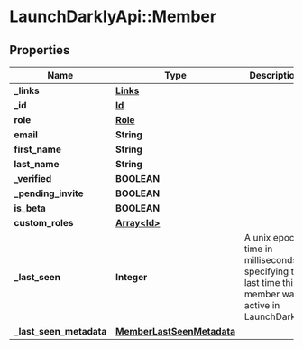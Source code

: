 # LaunchDarklyApi::Member

## Properties
Name | Type | Description | Notes
------------ | ------------- | ------------- | -------------
**_links** | [**Links**](Links.md) |  | [optional] 
**_id** | [**Id**](Id.md) |  | [optional] 
**role** | [**Role**](Role.md) |  | [optional] 
**email** | **String** |  | [optional] 
**first_name** | **String** |  | [optional] 
**last_name** | **String** |  | [optional] 
**_verified** | **BOOLEAN** |  | [optional] 
**_pending_invite** | **BOOLEAN** |  | [optional] 
**is_beta** | **BOOLEAN** |  | [optional] 
**custom_roles** | [**Array&lt;Id&gt;**](Id.md) |  | [optional] 
**_last_seen** | **Integer** | A unix epoch time in milliseconds specifying the last time this member was active in LaunchDarkly. | [optional] 
**_last_seen_metadata** | [**MemberLastSeenMetadata**](MemberLastSeenMetadata.md) |  | [optional] 


